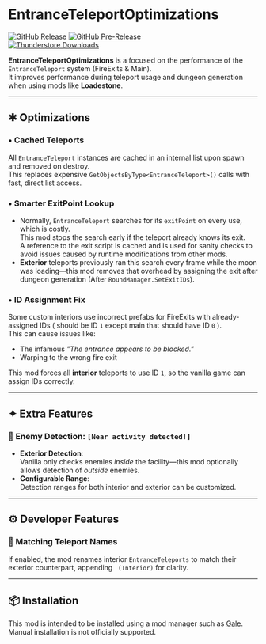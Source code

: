 EntranceTeleportOptimizations
============
[![GitHub Release](https://img.shields.io/github/v/release/mattymatty97/LTC_EntranceTeleportOptimizations?display_name=release&logo=github&logoColor=white)](https://github.com/mattymatty97/LTC_EntranceTeleportOptimizations/releases/latest)
[![GitHub Pre-Release](https://img.shields.io/github/v/release/mattymatty97/LTC_EntranceTeleportOptimizations?include_prereleases&display_name=release&logo=github&logoColor=white&label=preview)](https://github.com/mattymatty97/LTC_EntranceTeleportOptimizations/releases)  
[![Thunderstore Downloads](https://img.shields.io/thunderstore/dt/mattymatty/EntranceTeleportOptimizations?style=flat&logo=thunderstore&logoColor=white&label=thunderstore)](https://thunderstore.io/c/lethal-company/p/mattymatty/EntranceTeleportOptimizations/)

**EntranceTeleportOptimizations** is a focused on the performance of the `EntranceTeleport` system (FireExits & Main).  
It improves performance during teleport usage and dungeon generation when using mods like **Loadestone**.

---

## ✱ Optimizations

### • Cached Teleports
All `EntranceTeleport` instances are cached in an internal list upon spawn and removed on destroy.  
This replaces expensive `GetObjectsByType<EntranceTeleport>()` calls with fast, direct list access.

### • Smarter ExitPoint Lookup
- Normally, `EntranceTeleport` searches for its `exitPoint` on every use, which is costly.  
  This mod stops the search early if the teleport already knows its exit.  
  A reference to the exit script is cached and is used for sanity checks to avoid issues caused by runtime modifications from other mods.
- **Exterior** teleports previously ran this search every frame while the moon was loading—this mod removes that overhead by assigning the exit after dungeon generation (After `RoundManager.SetExitIDs`).

### • ID Assignment Fix
Some custom interiors use incorrect prefabs for FireExits with already-assigned IDs ( should be ID `1` except main that should have ID `0` ).  
This can cause issues like:
- The infamous *"The entrance appears to be blocked."*
- Warping to the wrong fire exit

This mod forces all **interior** teleports to use ID `1`, so the vanilla game can assign IDs correctly.

---

## ✦ Extra Features

### 🔸 Enemy Detection: `[Near activity detected!]`
- **Exterior Detection**:  
  Vanilla only checks enemies *inside* the facility—this mod optionally allows detection of *outside* enemies.
- **Configurable Range**:  
  Detection ranges for both interior and exterior can be customized.

---

## ⚙️ Developer Features

### 🔸 Matching Teleport Names
If enabled, the mod renames interior `EntranceTeleports` to match their exterior counterpart, appending ` (Interior)` for clarity.

---

## 📦 Installation

This mod is intended to be installed using a mod manager such as [Gale](https://thunderstore.io/package/Kesomannen/GaleModManager/).  
Manual installation is not officially supported.
